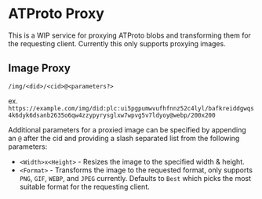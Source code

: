 # ATProto Proxy
This is a WIP service for proxying ATProto blobs and transforming them for the requesting client. Currently this only supports proxying images.

## Image Proxy
`/img/<did>/<cid>@<parameters?>`

ex. `https://example.com/img/did:plc:ui5pgpumwvufhfnnz52c4lyl/bafkreiddgwqs4k6dyk6dsanb2635o6qw4zzypyrysglxw7wpvg5v7ldyoy@webp/200x200`

Additional parameters for a proxied image can be specified by appending an `@` after the cid and providing a slash separated list from the following parameters:

* `<Width>x<Height>` - Resizes the image to the specified width & height.
* `<Format>` - Transforms the image to the requested format, only supports `PNG`, `GIF`, `WEBP`, and `JPEG` currently. Defaults to `Best` which picks the most suitable format for the requesting client.